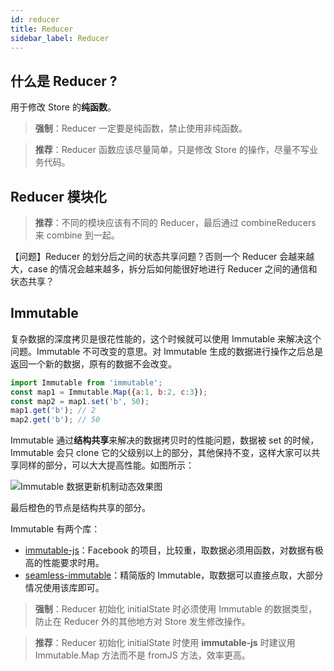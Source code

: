 ```yaml
---
id: reducer
title: Reducer
sidebar_label: Reducer
---
```


## 什么是 Reducer ?

用于修改 Store 的**纯函数**。

> **强制**：Reducer 一定要是纯函数，禁止使用非纯函数。


> **推荐**：Reducer 函数应该尽量简单，只是修改 Store 的操作，尽量不写业务代码。


## Reducer 模块化

> **推荐**：不同的模块应该有不同的 Reducer，最后通过 combineReducers 来 combine 到一起。


【问题】Reducer 的划分后之间的状态共享问题？否则一个 Reducer 会越来越大，case 的情况会越来越多，拆分后如何能很好地进行 Reducer 之间的通信和状态共享？

## Immutable

复杂数据的深度拷贝是很花性能的，这个时候就可以使用 Immutable 来解决这个问题。Immutable 不可改变的意思。对 Immutable 生成的数据进行操作之后总是返回一个新的数据，原有的数据不会改变。

```javascript
import Immutable from 'immutable';
const map1 = Immutable.Map({a:1, b:2, c:3});
const map2 = map1.set('b', 50);
map1.get('b'); // 2
map2.get('b'); // 50
```

Immutable 通过**结构共享**来解决的数据拷贝时的性能问题，数据被 set 的时候，Immutable 会只 clone 它的父级别以上的部分，其他保持不变，这样大家可以共享同样的部分，可以大大提高性能。如图所示：

![Immutable 数据更新机制动态效果图](https://raw.githubusercontent.com/ThinkBucket/oss/master/immutable.gif)

最后橙色的节点是结构共享的部分。

Immutable 有两个库：

* [immutable-js](https://github.com/facebook/immutable-js)：Facebook 的项目，比较重，取数据必须用函数，对数据有极高的性能要求时用。
* [seamless-immutable](https://github.com/rtfeldman/seamless-immutable)：精简版的 Immutable，取数据可以直接点取，大部分情况使用该库即可。

> **强制**：Reducer 初始化 initialState 时必须使用 Immutable 的数据类型，防止在 Reducer 外的其他地方对 Store 发生修改操作。


> **推荐**：Reducer 初始化 initialState 时使用 **immutable-js** 时建议用 Immutable.Map 方法而不是 fromJS 方法，效率更高。


